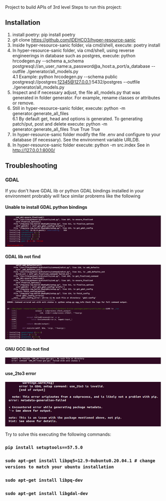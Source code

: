 
Project to build APIs of 3rd level
Steps to run this project:
## Installation

1. install poetry: pip install poetry
2. git clone https://github.com/IDEHCO3/hyper-resource-sanic
3. Inside hyper-resource-sanic folder, via cmd/shell, execute: poetry install
4. In hyper-resource-sanic folder, via cmd/shell, using reverse engineerings in database such as postgres, execute: python hrcodegen.py --schema a_schema postgresql://an_user_name:a_password@a_host:a_port/a_database --outfile ./generator/all_models.py <br>
   4.1 Example: python hrcodegen.py --schema public postgresql://postgres:12345@127.0.0.1:5432/postgres --outfile ./generator/all_models.py
5. Inspect and if necessary adjust, the file all_models.py that was generated in folder generator. For example, rename classes or attributes or remove.
6. Still in hyper-resource-sanic folder, execute:
   python -m generator.generate_all_files <br>
   6.1 By default get, head and options is generated. To generating patch/put, post and delete execute: python -m generator.generate_all_files  True True True
7. In hyper-resource-sanic folder modify the file .env and configure to your database (if necessary). See the environment variable URLDB.
8. In hyper-resource-sanic folder execute: python -m src.index
   See in http://127.0.0.1:8000/

## Troubleshooting

### GDAL
If you don't have GDAL lib or python GDAL bindings installed in your environment probrably will face similar probrems like the following
#### Unable to install GDAL python bindings
![Unable to install GDAL python bindings](python-gdal-intallation-failed-sliced.png)
#### GDAL lib not find
![GDAL lib not find](gdal-config-not-find.png)
#### GNU GCC lib not find
![GNU GCC lib not find](gnu-gcc-not-find.png)
#### use_2to3 error
![use_2to3 Error](use_2to3-error.png)

Try to solve this executing the following commands:
### `pip install setuptools==57.5.0`
### `sudo apt-get install libpq5=12.9-0ubuntu0.20.04.1 # change versions to match your ubuntu installation` 
### `sudo apt-get install libpq-dev`
### `sudo apt-get install libgdal-dev`